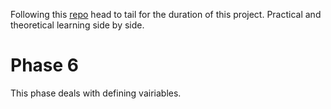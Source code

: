 Following this [repo](https://github.com/DoctorWkt/acwj) head to tail for the duration of this project.
Practical and theoretical learning side by side.

# Phase 6
This phase deals with defining vairiables.
